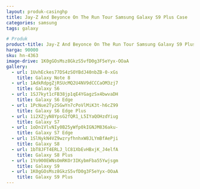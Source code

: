 ```yaml
---
layout: produk-casinghp
title: Jay-Z And Beyonce On The Run Tour Samsung Galaxy S9 Plus Case
categories: samsung
tags: galaxy

# Produk
product-title: Jay-Z And Beyonce On The Run Tour Samsung Galaxy S9 Plus Case
harga: 90000
sku: hn-4363
image-drive: 1K0gGOsMsz8GkzS5vfD0g3F5eYyx-OOaA
gallery:
  - url: 1UvhEckes77DS4zSOYBdJ40nbZB-0-xGs
    title: Galaxy Note 8
  - url: 1AdkRdpgZjRSUcMQ2U4NV9dCCCaOM3zj7
    title: Galaxy S6
  - url: 1SJ7kyt1cFB38jp1qE4YGagzSx4bwvaDH
    title: Galaxy S6 Edge
  - url: 1PcNue2Ty2SGwYn7cPoVlMiK3t-h6cZ99
    title: Galaxy S6 Edge Plus
  - url: 1i2XZjyN8YpsG2fQR1_L5IYaQOHzdYiug
    title: Galaxy S7
  - url: 1oDn1VlvNIy0B25yWfp0kIGNJM836aku-
    title: Galaxy S7 Edge
  - url: 1SlNykN4VZ9wzryfhnhxW8JLYmBfAePji
    title: Galaxy S8
  - url: 1bT8JFT4ERLJ_lC81XbEvHBxjK_J4elfA
    title: Galaxy S8 Plus
  - url: 1Yo900EWNsOmRKOr3IKybmFba55Ywjsgm
    title: Galaxy S9
  - url: 1K0gGOsMsz8GkzS5vfD0g3F5eYyx-OOaA
    title: Galaxy S9 Plus
---
```

